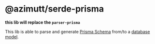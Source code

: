 # @azimutt/serde-prisma

**this lib will replace the `parser-prisma`**


This lib is able to parse and generate [Prisma Schema](https://www.prisma.io/docs/orm/prisma-schema) from/to a [database model](../database-model).
